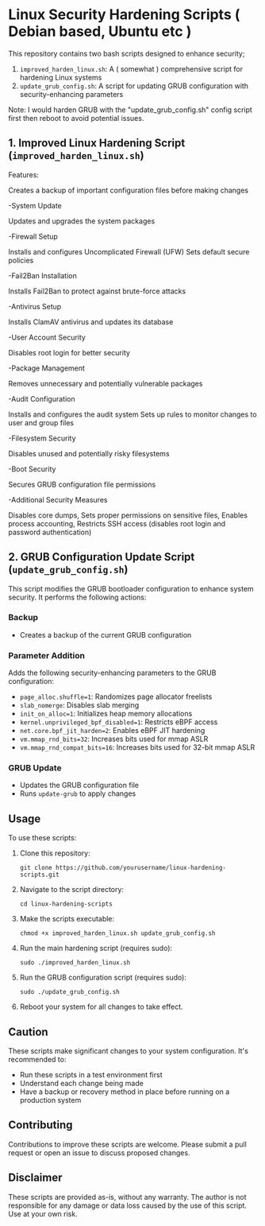 # Linux Security Hardening Scripts ( Debian based, Ubuntu etc )

This repository contains two bash scripts designed to enhance security;

1. `improved_harden_linux.sh`: A ( somewhat ) comprehensive script for hardening Linux systems
2. `update_grub_config.sh`: A script for updating GRUB configuration with security-enhancing parameters

Note: I would harden GRUB with the "update_grub_config.sh" config script first then reboot to avoid potential issues.

## 1. Improved Linux Hardening Script (`improved_harden_linux.sh`)

Features:


Creates a backup of important configuration files before making changes

-System Update

Updates and upgrades the system packages

-Firewall Setup

Installs and configures Uncomplicated Firewall (UFW)
Sets default secure policies

-Fail2Ban Installation

Installs Fail2Ban to protect against brute-force attacks

-Antivirus Setup

Installs ClamAV antivirus and updates its database

-User Account Security

Disables root login for better security

-Package Management

Removes unnecessary and potentially vulnerable packages

-Audit Configuration

Installs and configures the audit system
Sets up rules to monitor changes to user and group files

-Filesystem Security

Disables unused and potentially risky filesystems

-Boot Security

Secures GRUB configuration file permissions

-Additional Security Measures

Disables core dumps, 
Sets proper permissions on sensitive files, 
Enables process accounting, 
Restricts SSH access (disables root login and password authentication) 

## 2. GRUB Configuration Update Script (`update_grub_config.sh`)

This script modifies the GRUB bootloader configuration to enhance system security. It performs the following actions:

### Backup
- Creates a backup of the current GRUB configuration

### Parameter Addition
Adds the following security-enhancing parameters to the GRUB configuration:
- `page_alloc.shuffle=1`: Randomizes page allocator freelists
- `slab_nomerge`: Disables slab merging
- `init_on_alloc=1`: Initializes heap memory allocations
- `kernel.unprivileged_bpf_disabled=1`: Restricts eBPF access
- `net.core.bpf_jit_harden=2`: Enables eBPF JIT hardening
- `vm.mmap_rnd_bits=32`: Increases bits used for mmap ASLR
- `vm.mmap_rnd_compat_bits=16`: Increases bits used for 32-bit mmap ASLR

### GRUB Update
- Updates the GRUB configuration file
- Runs `update-grub` to apply changes

## Usage

To use these scripts:

1. Clone this repository:
   ```
   git clone https://github.com/yourusername/linux-hardening-scripts.git
   ```

2. Navigate to the script directory:
   ```
   cd linux-hardening-scripts
   ```

3. Make the scripts executable:
   ```
   chmod +x improved_harden_linux.sh update_grub_config.sh
   ```

4. Run the main hardening script (requires sudo):
   ```
   sudo ./improved_harden_linux.sh
   ```

5. Run the GRUB configuration script (requires sudo):
   ```
   sudo ./update_grub_config.sh
   ```

6. Reboot your system for all changes to take effect.

## Caution

These scripts make significant changes to your system configuration. It's recommended to:
- Run these scripts in a test environment first
- Understand each change being made
- Have a backup or recovery method in place before running on a production system

## Contributing

Contributions to improve these scripts are welcome. Please submit a pull request or open an issue to discuss proposed changes.

## Disclaimer
These scripts are provided as-is, without any warranty. The author is not responsible for any damage or data loss caused by the use of this script. Use at your own risk.
